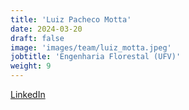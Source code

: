 ```yaml
---
title: 'Luiz Pacheco Motta'
date: 2024-03-20
draft: false
image: 'images/team/luiz_motta.jpeg'
jobtitle: 'Engenharia Florestal (UFV)'
weight: 9
---
```

[LinkedIn](https://www.linkedin.com/in/luiz-motta-370a1b18)
